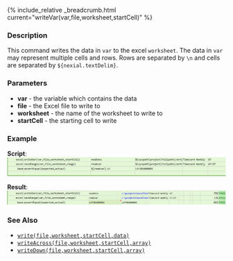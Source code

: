 {% include_relative _breadcrumb.html current="writeVar(var,file,worksheet,startCell)" %}


### Description
This command writes the data in `var` to the excel `worksheet`.  The data in `var` may represent multiple cells and 
rows.  Rows are separated by `\n` and cells are separated by `${nexial.textDelim}`.


### Parameters
- **var** - the variable which contains the data
- **file** - the Excel file to write to
- **worksheet** - the name of the worksheet to write to
- **startCell** - the starting cell to write


### Example
**Script**:<br/>
![](image/writeVar_01.png)

**Result**:<br/>
![](image/writeVar_02.png)


### See Also
- [`write(file,worksheet,startCell,data)`](write(file,worksheet,startCell,data))
- [`writeAcross(file,worksheet,startCell,array)`](writeAcross(file,worksheet,startCell,array))
- [`writeDown(file,worksheet,startCell,array)`](writeDown(file,worksheet,startCell,array))
